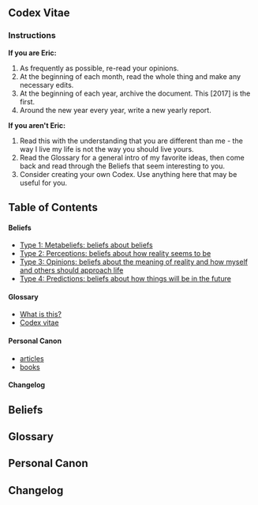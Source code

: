 ## Codex Vitae

### Instructions

**If you are Eric:**

1. As frequently as possible, re-read your opinions.
2. At the beginning of each month, read the whole thing and make any necessary edits. 
3. At the beginning of each year, archive the document. This [2017] is the first.
4. Around the new year every year, write a new yearly report. 

**If you aren't Eric:**

1. Read this with the understanding that you are different than me - the way I live my life is not the way you should live yours.
2. Read the Glossary for a general intro of my favorite ideas, then come back and read through the Beliefs that seem interesting to you. 
3. Consider creating your own Codex. Use anything here that may be useful for you. 

## Table of Contents

#### Beliefs

- [Type 1: Metabeliefs: beliefs about beliefs](#type-1-metabeliefs)
- [Type 2: Perceptions: beliefs about how reality seems to be](#type-2-perceptions)
- [Type 3: Opinions: beliefs about the meaning of reality and how myself and others should approach life](#type-3-opinions)
- [Type 4: Predictions: beliefs about how things will be in the future](#type-4-predictions)

#### Glossary

- [What is this?](#what-is-this)
- [Codex vitae](#codex-vitae)

#### Personal Canon 

- [articles](#articles)
- [books](#books)

#### Changelog

## Beliefs

## Glossary 

## Personal Canon

## Changelog 
